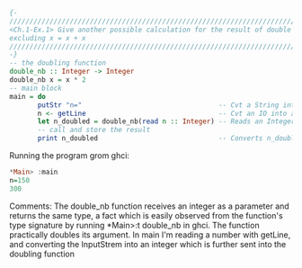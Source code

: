 ```haskell
{-
///////////////////////////////////////////////////////////////////////////////////////////////
<Ch.1-Ex.1> Give another possible calculation for the result of double (double 2), 
excluding x = x + x
///////////////////////////////////////////////////////////////////////////////////////////////
-}
-- the doubling function
double_nb :: Integer -> Integer
double_nb x = x * 2
-- main block
main = do
       putStr "n="                                  -- Cvt a String into an IO - printing
       n <- getLine                                 -- Cvt an IO into a String
       let n_doubled = double_nb(read n :: Integer) -- Reads an Integer from a String,
       -- call and store the result
       print n_doubled                              -- Converts n_doubled into an IO
```

Running the program grom ghci:
```haskell
*Main> :main
n=150
300
```

Comments:
The double_nb function receives an integer as a parameter and returns the same type, a fact which
is easily observed from the function's type signature by running 
*Main>:t double_nb in ghci. 
The function practically doubles its argument. In main I'm reading a number with getLine,
and converting the InputStrem into an integer which is further sent into the doubling function
